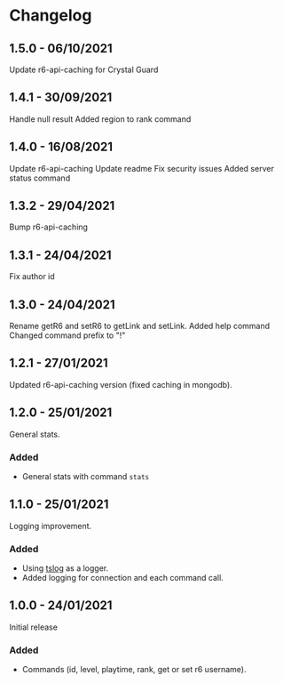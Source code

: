 # Changelog

## 1.5.0 - 06/10/2021

Update r6-api-caching for Crystal Guard

## 1.4.1 - 30/09/2021

Handle null result
Added region to rank command

## 1.4.0 - 16/08/2021

Update r6-api-caching
Update readme
Fix security issues
Added server status command

## 1.3.2 - 29/04/2021

Bump r6-api-caching

## 1.3.1 - 24/04/2021

Fix author id

## 1.3.0 - 24/04/2021

Rename getR6 and setR6 to getLink and setLink.
Added help command
Changed command prefix to "!"

## 1.2.1 - 27/01/2021

Updated r6-api-caching version (fixed caching in mongodb).

## 1.2.0 - 25/01/2021

General stats.

### Added

- General stats with command `stats`

## 1.1.0 - 25/01/2021

Logging improvement.

### Added

- Using [tslog](https://tslog.js.org/) as a logger.
- Added logging for connection and each command call.

## 1.0.0 - 24/01/2021

Initial release

### Added

- Commands (id, level, playtime, rank, get or set r6 username).